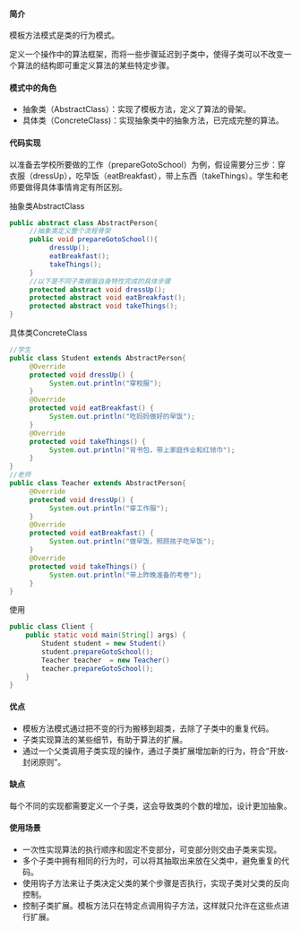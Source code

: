 #### 简介
模板方法模式是类的行为模式。

定义一个操作中的算法框架，而将一些步骤延迟到子类中，使得子类可以不改变一个算法的结构即可重定义算法的某些特定步骤。

#### 模式中的角色
- 抽象类（AbstractClass）：实现了模板方法，定义了算法的骨架。
- 具体类（ConcreteClass)：实现抽象类中的抽象方法，已完成完整的算法。

#### 代码实现
以准备去学校所要做的工作（prepareGotoSchool）为例，假设需要分三步：穿衣服（dressUp），吃早饭（eatBreakfast），带上东西（takeThings）。学生和老师要做得具体事情肯定有所区别。

抽象类AbstractClass

```java
public abstract class AbstractPerson{  
     //抽象类定义整个流程骨架  
     public void prepareGotoSchool(){  
          dressUp();  
          eatBreakfast();  
          takeThings();  
     }  
     //以下是不同子类根据自身特性完成的具体步骤  
     protected abstract void dressUp();  
     protected abstract void eatBreakfast();  
     protected abstract void takeThings();  
}  
```

具体类ConcreteClass

```java
//学生
public class Student extends AbstractPerson{  
     @Override  
     protected void dressUp() {  
          System.out.println("穿校服");  
     }  
     @Override  
     protected void eatBreakfast() {  
          System.out.println("吃妈妈做好的早饭");  
     }  
     @Override  
     protected void takeThings() {  
          System.out.println("背书包，带上家庭作业和红领巾");  
     }  
}  
//老师
public class Teacher extends AbstractPerson{  
     @Override  
     protected void dressUp() {  
          System.out.println("穿工作服");  
     }  
     @Override  
     protected void eatBreakfast() {  
          System.out.println("做早饭，照顾孩子吃早饭");  
     }  
     @Override  
     protected void takeThings() {  
          System.out.println("带上昨晚准备的考卷");  
     }  
}  
```

使用

```java
public class Client {  
    public static void main(String[] args) {  
        Student student = new Student()  
        student.prepareGotoSchool();  
        Teacher teacher  = new Teacher()  
        teacher.prepareGotoSchool();  
	}    
}  
```

#### 优点
- 模板方法模式通过把不变的行为搬移到超类，去除了子类中的重复代码。
- 子类实现算法的某些细节，有助于算法的扩展。
- 通过一个父类调用子类实现的操作，通过子类扩展增加新的行为，符合“开放-封闭原则”。

#### 缺点
每个不同的实现都需要定义一个子类，这会导致类的个数的增加，设计更加抽象。

#### 使用场景
- 一次性实现算法的执行顺序和固定不变部分，可变部分则交由子类来实现。
- 多个子类中拥有相同的行为时，可以将其抽取出来放在父类中，避免重复的代码。
- 使用钩子方法来让子类决定父类的某个步骤是否执行，实现子类对父类的反向控制。
- 控制子类扩展。模板方法只在特定点调用钩子方法，这样就只允许在这些点进行扩展。
